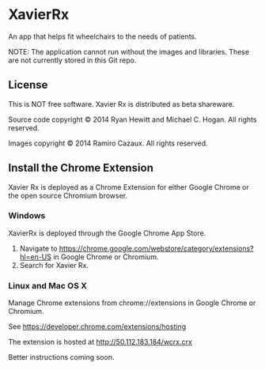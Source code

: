 # XavierRx
An app that helps fit wheelchairs to the needs of patients.

NOTE: The application cannot run without the images and libraries. These are not currently stored in this Git repo.

## License
This is NOT free software. Xavier Rx is distributed as beta shareware.

Source code copyright &copy; 2014 Ryan Hewitt and Michael C. Hogan. All rights reserved.

Images copyright &copy; 2014 Ramiro Cazaux. All rights reserved.

## Install the Chrome Extension
Xavier Rx is deployed as a Chrome Extension for either Google Chrome or the open source Chromium browser.

### Windows
XavierRx is deployed through the Google Chrome App Store.

1. Navigate to <https://chrome.google.com/webstore/category/extensions?hl=en-US> in Google Chrome or Chromium.
2. Search for Xavier Rx.

### Linux and Mac OS X
Manage Chrome extensions from chrome://extensions in Google Chrome or Chromium.

See <https://developer.chrome.com/extensions/hosting>

The extension is hosted at <http://50.112.183.184/wcrx.crx>

Better instructions coming soon.